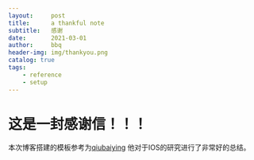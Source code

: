 ```yaml
---
layout:     post
title:      a thankful note
subtitle:   感谢
date:       2021-03-01
author:     bbq
header-img: img/thankyou.png
catalog: true
tags:
    - reference
    - setup
---
```

	
	
# 这是一封感谢信！！！
本次博客搭建的模板参考为[qiubaiying](https://github.com/qiubaiying/qiubaiying.github.io/wiki/%E5%8D%9A%E5%AE%A2%E6%90%AD%E5%BB%BA%E8%AF%A6%E7%BB%86%E6%95%99%E7%A8%8B)
他对于IOS的研究进行了非常好的总结。